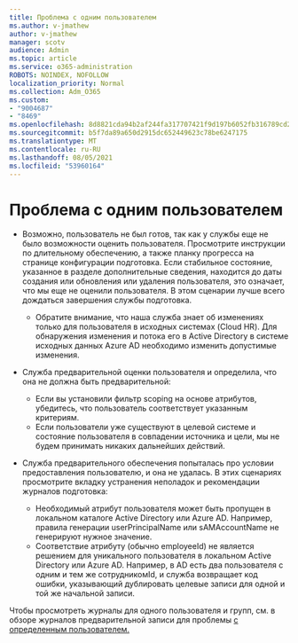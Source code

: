 ```yaml
---
title: Проблема с одним пользователем
ms.author: v-jmathew
author: v-jmathew
manager: scotv
audience: Admin
ms.topic: article
ms.service: o365-administration
ROBOTS: NOINDEX, NOFOLLOW
localization_priority: Normal
ms.collection: Adm_O365
ms.custom:
- "9004687"
- "8469"
ms.openlocfilehash: 8d8821cda94b2af244fa317707421f9d197b6052fb316789cd286ea8b4adf19e
ms.sourcegitcommit: b5f7da89a650d2915dc652449623c78be6247175
ms.translationtype: MT
ms.contentlocale: ru-RU
ms.lasthandoff: 08/05/2021
ms.locfileid: "53960164"
---
```

# <a name="problem-with-single-user"></a>Проблема с одним пользователем

- Возможно, пользователь не был готов, так как у службы еще не было возможности оценить пользователя. Просмотрите инструкции по длительному обеспечению, а также планку прогресса на странице конфигурации подготовка. Если стабильное состояние, указанное в разделе дополнительные сведения, находится до даты создания или обновления или удаления пользователя, это означает, что мы еще не оценили пользователя. В этом сценарии лучше всего дождаться завершения службы подготовка.

  - Обратите внимание, что наша служба знает об изменениях только для пользователя в исходных системах (Cloud HR). Для обнаружения изменения и потока его в Active Directory в системе исходных данных Azure AD необходимо изменить допустимые изменения.
- Служба предварительной оценки пользователя и определила, что она не должна быть предварительной:
  - Если вы установили фильтр scoping на основе атрибутов, убедитесь, что пользователь соответствует указанным критериям.
  - Если пользователи уже существуют в целевой системе и состояние пользователя в совпадении источника и цели, мы не будем принимать никаких дальнейших действий.
- Служба предварительного обеспечения попыталась про условии предоставления пользователю, и она не удалась. В этих сценариях просмотрите вкладку устранения неполадок и рекомендации журналов подготовка:
  - Необходимый атрибут пользователя может быть пропущен в локальном каталоге Active Directory или Azure AD. Например, правила генерации userPrincipalName или sAMAccountName не генерируют нужное значение.
  - Соответствие атрибуту (обычно employeeId) не является решением для уникального пользователя в локальном Active Directory или Azure AD. Например, в AD есть два пользователя с одним и тем же сотрудникомId, и служба возвращает код ошибки, указывающий дублировать целевые записи для одной и той же начальной записи.

Чтобы просмотреть журналы для одного пользователя и групп, см. в обзоре журналов предварительной записи для проблемы [с определенным пользователем.](https://docs.microsoft.com/azure/active-directory/reports-monitoring/concept-provisioning-logs)
